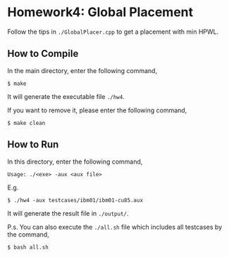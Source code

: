# Homework4: Global Placement
Follow the tips in ```./GlobalPlacer.cpp``` to get a placement with min HPWL.

## How to Compile
In the main directory, enter the following command,
```
$ make
```
It will generate the executable file ```./hw4```.

If you want to remove it, please enter the following command,
```
$ make clean
```

## How to Run
In this directory, enter the following command,
```
Usage: ./<exe> -aux <aux file>
```
E.g.
```
$ ./hw4 -aux testcases/ibm01/ibm01-cu85.aux
```
It will generate the result file in ```./output/```.

P.s.
You can also execute the ```./all.sh``` file which includes all testcases by the command,
```
$ bash all.sh
```
